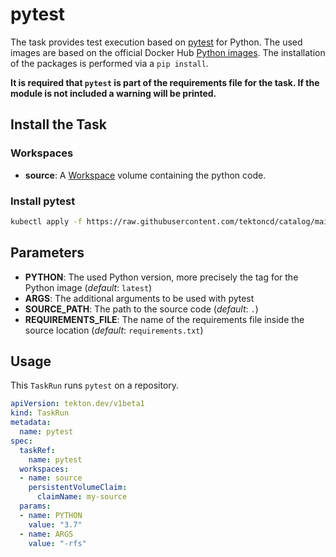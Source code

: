 # pytest

The task provides test execution based on [pytest](https://pypi.org/project/pytest/) for Python. The used images are based on the official Docker Hub [Python images](https://hub.docker.com/_/python). The installation of the packages is performed via a `pip install`.

**It is required that `pytest` is part of the requirements file for the task. If the module is not included a warning will be printed.**

## Install the Task

### Workspaces

* **source**: A [Workspace](https://github.com/tektoncd/pipeline/blob/main/docs/workspaces.md) volume containing the python code.

### Install pytest

```bash
kubectl apply -f https://raw.githubusercontent.com/tektoncd/catalog/main/task/pytest/0.1/pytest.yaml
```

## Parameters

* **PYTHON**: The used Python version, more precisely the tag for the Python image (_default_: `latest`)
* **ARGS**: The additional arguments to be used with pytest
* **SOURCE_PATH**: The path to the source code (_default_: `.`)
* **REQUIREMENTS_FILE**: The name of the requirements file inside the source location (_default_: `requirements.txt`)

## Usage

This `TaskRun` runs `pytest` on a repository.

```yaml
apiVersion: tekton.dev/v1beta1
kind: TaskRun
metadata:
  name: pytest
spec:
  taskRef:
    name: pytest
  workspaces:
  - name: source
    persistentVolumeClaim:
      claimName: my-source
  params:
  - name: PYTHON
    value: "3.7"
  - name: ARGS
    value: "-rfs"
```